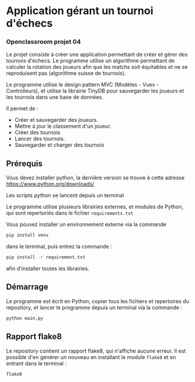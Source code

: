 # Application gérant un tournoi d'échecs

### Openclassroom projet 04

Le projet consiste à créer une application permettant de créer et gérer des tournois d'échecs. Le programme utilise un algorithme permettant de calculer la rotation des joueurs afin que les matchs soit équitables et ne se reproduisent pas (algorithme suisse de tournois).

Le programme utilise le design pattern MVC (Modèles - Vues - Controlleurs), et utilise la librairie TinyDB pour sauvegarder les joueurs et les tournois dans une base de données.

Il permet de :

- Créer et sauvegarder des joueurs.
- Mettre à jour le classement d'un joueur.
- Créer des tournois
- Lancer des tournois.
- Sauvegarder et charger des tournois



## Prérequis

Vous devez installer python, la dernière version se trouve à cette adresse 
https://www.python.org/downloads/

Les scripts python se lancent depuis un terminal

Le programme utilise plusieurs librairies externes, et modules de Python, qui sont repertoriés dans le fichier ```requirements.txt```

Vous pouvez installer un environnement externe via la commande 
```bash
pip install venv
```
dans le terminal, puis entrez la commande :

```bash
pip install -r requirement.txt
```
afin d'installer toutes les librairies.



## Démarrage 

Le programme est écrit en Python, copier tous les fichiers et repertoires du repository, et lancer le programme depuis un terminal via la commande :

```bash
python main.py
```



## Rapport flake8

Le repository contient un rapport flake8, qui n'affiche aucune erreur. Il est possible d'en générer un nouveau en installant le module ```flake8``` et en entrant dans le terminal :

```bash
flake8
```

